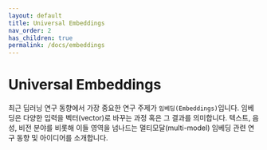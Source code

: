```yaml
---
layout: default
title: Universal Embeddings
nav_order: 2
has_children: true
permalink: /docs/embeddings
---
```


# Universal Embeddings

최근 딥러닝 연구 동향에서 가장 중요한 연구 주제가 `임베딩(Embeddings)`입니다. 임베딩은 다양한 입력을 벡터(vector)로 바꾸는 과정 혹은 그 결과를 의미합니다. 텍스트, 음성, 비전 분야를 비롯해 이들 영역을 넘나드는 멀티모달(multi-model) 임베딩 관련 연구 동향 및 아이디어를 소개합니다.
